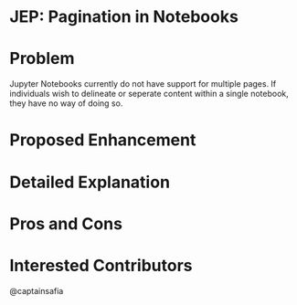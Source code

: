 # JEP: Pagination in Notebooks

# Problem
Jupyter Notebooks currently do not have support for multiple pages. If individuals wish to delineate or seperate content within a single notebook, they have no way of doing so. 

# Proposed Enhancement

# Detailed Explanation

# Pros and Cons

# Interested Contributors
@captainsafia